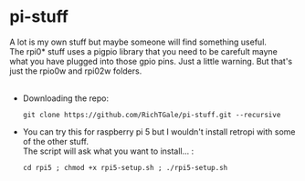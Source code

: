 # pi-stuff

A lot is my own stuff but maybe someone will find something useful.<br />
The rpi0* stuff uses a pigpio library that you need to be carefult mayne what you have plugged into those gpio pins. Just a little warning. But that's just the rpio0w and rpi02w folders.<br /><br />

<ul>
<li>
  Downloading the repo:<br />
  
  ```
  git clone https://github.com/RichTGale/pi-stuff.git --recursive
  ```

  </li>
  <li>

  You can try this for raspberry pi 5 but I wouldn't install retropi with some of the other stuff.<br />
  The script will ask what you want to install... :<br />

  ```
  cd rpi5 ; chmod +x rpi5-setup.sh ; ./rpi5-setup.sh
  ```

  </li>
</ul>
